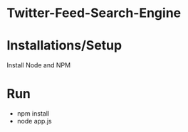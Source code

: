 # Twitter-Feed-Search-Engine

# Installations/Setup
Install Node and NPM

# Run
* npm install
* node app.js


